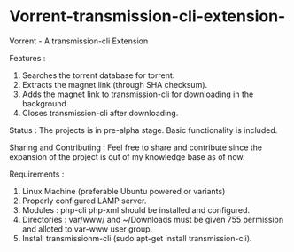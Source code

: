# Vorrent-transmission-cli-extension-

Vorrent - A transmission-cli Extension

Features : 
1. Searches the torrent database for torrent.
2. Extracts the magnet link (through SHA checksum).
3. Adds the magnet link to transmission-cli for downloading in the background.
4. Closes transmission-cli after downloading.


Status : 
The projects is in pre-alpha stage. Basic functionality is included.

Sharing and Contributing :
Feel free to share and contribute since the expansion of the project is out of my knowledge base as of now.

Requirements : 
1. Linux Machine (preferable Ubuntu powered or variants)
2. Properly configured LAMP server.
3. Modules : php-cli php-xml should be installed and configured.
4. Directories : var/www/ and ~/Downloads must be given 755 permission and alloted to var-www user group.
5. Install transmissionm-cli (sudo apt-get install transmission-cli).

